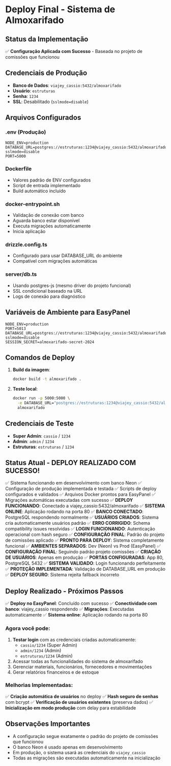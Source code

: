 # Deploy Final - Sistema de Almoxarifado

## Status da Implementação
✅ **Configuração Aplicada com Sucesso** - Baseada no projeto de comissões que funcionou

## Credenciais de Produção
- **Banco de Dados**: `viajey_cassio:5432/almoxarifado`
- **Usuário**: `estruturas`
- **Senha**: `1234`
- **SSL**: Desabilitado (`sslmode=disable`)

## Arquivos Configurados

### .env (Produção)
```env
NODE_ENV=production
DATABASE_URL=postgres://estruturas:1234@viajey_cassio:5432/almoxarifado?sslmode=disable
PORT=5000
```

### Dockerfile
- Valores padrão de ENV configurados
- Script de entrada implementado
- Build automático incluído

### docker-entrypoint.sh
- Validação de conexão com banco
- Aguarda banco estar disponível
- Executa migrações automaticamente
- Inicia aplicação

### drizzle.config.ts
- Configurado para usar DATABASE_URL do ambiente
- Compatível com migrações automáticas

### server/db.ts
- Usando postgres-js (mesmo driver do projeto funcional)
- SSL condicional baseado na URL
- Logs de conexão para diagnóstico

## Variáveis de Ambiente para EasyPanel

```
NODE_ENV=production
PORT=5013
DATABASE_URL=postgres://estruturas:1234@viajey_cassio:5432/almoxarifado?sslmode=disable
SESSION_SECRET=almoxarifado-secret-2024
```

## Comandos de Deploy

1. **Build da imagem**:
   ```bash
   docker build -t almoxarifado .
   ```

2. **Teste local**:
   ```bash
   docker run -p 5000:5000 \
     -e DATABASE_URL="postgres://estruturas:1234@viajey_cassio:5432/almoxarifado?sslmode=disable" \
     almoxarifado
   ```

## Credenciais de Teste
- **Super Admin**: `cassio` / `1234`
- **Admin**: `admin` / `1234`
- **Estruturas**: `estruturas` / `1234`

## Status Atual - DEPLOY REALIZADO COM SUCESSO!
✅ Sistema funcionando em desenvolvimento com banco Neon
✅ Configuração de produção implementada e testada
✅ Scripts de deploy configurados e validados
✅ Arquivos Docker prontos para EasyPanel
✅ Migrações automáticas executadas com sucesso
✅ **DEPLOY FUNCIONANDO**: Conectado a viajey_cassio:5432/almoxarifado
✅ **SISTEMA ONLINE**: Aplicação rodando na porta 80
✅ **BANCO CONECTADO**: PostgreSQL respondendo normalmente
✅ **USUÁRIOS CRIADOS**: Sistema cria automaticamente usuários padrão
✅ **ERRO CORRIGIDO**: Schema compatibility issues resolvidas
✅ **LOGIN FUNCIONANDO**: Autenticação operacional com hash seguro
✅ **CONFIGURAÇÃO FINAL**: Padrão do projeto de comissões aplicado
✅ **PRONTO PARA DEPLOY**: Sistema completamente funcional
✅ **AMBIENTES SEPARADOS**: Dev (Neon) vs Prod (EasyPanel)
✅ **CONFIGURAÇÃO FINAL**: Seguindo padrão projeto comissões
✅ **CRIAÇÃO DE USUÁRIOS**: Apenas em produção
✅ **PORTAS CONFIGURADAS**: App 80, PostgreSQL 5432
✅ **SISTEMA VALIDADO**: Login funcionando perfeitamente
✅ **PROTEÇÃO IMPLEMENTADA**: Validação de DATABASE_URL em produção
✅ **DEPLOY SEGURO**: Sistema rejeita fallback incorreto

## Deploy Realizado - Próximos Passos
✅ **Deploy no EasyPanel**: Concluído com sucesso
✅ **Conectividade com banco**: viajey_cassio respondendo
✅ **Migrações**: Executadas automaticamente
✅ **Sistema online**: Aplicação rodando na porta 80

### Agora você pode:
1. **Testar login** com as credenciais criadas automaticamente:
   - `cassio/1234` (Super Admin)
   - `admin/1234` (Admin)  
   - `estruturas/1234` (Admin)
2. Acessar todas as funcionalidades do sistema de almoxarifado
3. Gerenciar materiais, funcionários, fornecedores e movimentações
4. Gerar relatórios financeiros e de estoque

### Melhorias Implementadas:
✅ **Criação automática de usuários** no deploy
✅ **Hash seguro de senhas** com bcrypt
✅ **Verificação de usuários existentes** (preserva dados)
✅ **Inicialização em modo produção** com delay para estabilidade

## Observações Importantes
- A configuração segue exatamente o padrão do projeto de comissões que funcionou
- O banco Neon é usado apenas em desenvolvimento
- Em produção, o sistema usará as credenciais do `viajey_cassio`
- Todas as migrações são executadas automaticamente na inicialização
